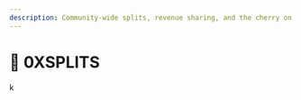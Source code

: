 ```yaml
---
description: Community-wide splits, revenue sharing, and the cherry on top.
---
```


# 🔄 0XSPLITS

k
